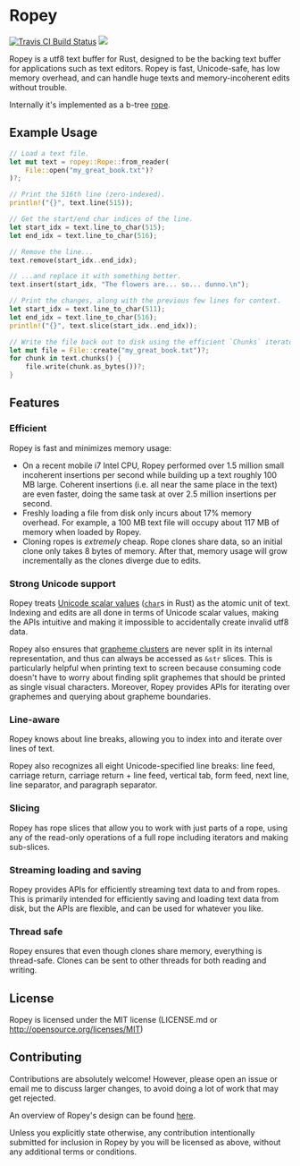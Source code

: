 # Ropey

[![Travis CI Build Status][trav-ci-img]][trav-ci] [![][crates-io-badge]][crates-io-url]

Ropey is a utf8 text buffer for Rust, designed to be the backing text buffer
for applications such as text editors.  Ropey is fast, Unicode-safe, has low
memory overhead, and can handle huge texts and memory-incoherent edits
without trouble.

Internally it's implemented as a b-tree
[rope](https://en.wikipedia.org/wiki/Rope_(data_structure)).

## Example Usage

```Rust
// Load a text file.
let mut text = ropey::Rope::from_reader(
    File::open("my_great_book.txt")?
)?;

// Print the 516th line (zero-indexed).
println!("{}", text.line(515));

// Get the start/end char indices of the line.
let start_idx = text.line_to_char(515);
let end_idx = text.line_to_char(516);

// Remove the line...
text.remove(start_idx..end_idx);

// ...and replace it with something better.
text.insert(start_idx, "The flowers are... so... dunno.\n");

// Print the changes, along with the previous few lines for context.
let start_idx = text.line_to_char(511);
let end_idx = text.line_to_char(516);
println!("{}", text.slice(start_idx..end_idx));

// Write the file back out to disk using the efficient `Chunks` iterator.
let mut file = File::create("my_great_book.txt")?;
for chunk in text.chunks() {
    file.write(chunk.as_bytes())?;
}
```

## Features

### Efficient

Ropey is fast and minimizes memory usage:

- On a recent mobile i7 Intel CPU, Ropey performed over 1.5 million small
  incoherent insertions per second while building up a text roughly 100 MB
  large.  Coherent insertions (i.e. all near the same place in the text) are
  even faster, doing the same task at over 2.5 million insertions per
  second.
- Freshly loading a file from disk only incurs about 17% memory overhead.  For
  example, a 100 MB text file will occupy about 117 MB of memory when loaded
  by Ropey.
- Cloning ropes is _extremely_ cheap.  Rope clones share data, so an initial
  clone only takes 8 bytes of memory.  After that, memory usage will grow
  incrementally as the clones diverge due to edits.


### Strong Unicode support
Ropey treats [Unicode scalar values](https://www.unicode.org/glossary/#unicode_scalar_value)
([`char`](https://doc.rust-lang.org/std/primitive.char.html)s in Rust) as the
atomic unit of text.  Indexing and edits are all done in terms of Unicode
scalar values, making the APIs intuitive and making it impossible to
accidentally create invalid utf8 data.

Ropey also ensures that [grapheme clusters](https://www.unicode.org/reports/tr29/#Grapheme_Cluster_Boundaries)
are never split in its internal representation, and thus can always be
accessed as `&str` slices.  This is particularly helpful when printing text
to screen because consuming code doesn't have to worry about finding split
graphemes that should be printed as single visual characters. Moreover, Ropey
provides APIs for iterating over graphemes and querying about grapheme
boundaries.


### Line-aware

Ropey knows about line breaks, allowing you to index into and iterate over
lines of text.

Ropey also recognizes all eight Unicode-specified line breaks:
line feed, carriage return, carriage return + line feed, vertical tab,
form feed, next line, line separator, and paragraph separator.


### Slicing

Ropey has rope slices that allow you to work with just parts of a rope, using
any of the read-only operations of a full rope including iterators and making
sub-slices.


### Streaming loading and saving

Ropey provides APIs for efficiently streaming text data to and from ropes.  This
is primarily intended for efficiently saving and loading text data from disk, but
the APIs are flexible, and can be used for whatever you like.


### Thread safe

Ropey ensures that even though clones share memory, everything is thread-safe.
Clones can be sent to other threads for both reading and writing.


## License

Ropey is licensed under the MIT license (LICENSE.md or http://opensource.org/licenses/MIT)


## Contributing

Contributions are absolutely welcome!  However, please open an issue or email me
to discuss larger changes, to avoid doing a lot of work that may get rejected.

An overview of Ropey's design can be found [here](https://github.com/cessen/ropey/blob/master/design/design.md).

Unless you explicitly state otherwise, any contribution intentionally submitted
for inclusion in Ropey by you will be licensed as above, without any additional
terms or conditions.

[crates-io-badge]: https://img.shields.io/crates/v/ropey.svg
[crates-io-url]: https://crates.io/crates/ropey
[trav-ci-img]: https://travis-ci.org/cessen/ropey.svg?branch=master
[trav-ci]: https://travis-ci.org/cessen/ropey